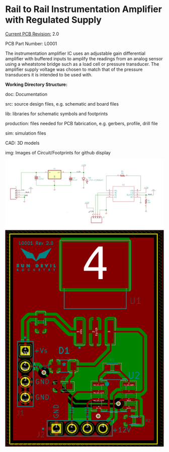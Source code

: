 <h1>Rail to Rail Instrumentation Amplifier with Regulated Supply</h1>

<p><u>Current PCB Revision:</u> 2.0 <p>
<p>PCB Part Number: L0001</p>

<p>The instrumentation amplifier IC uses an adjustable gain differential amplifier with buffered inputs to amplify the readings from an analog sensor using a wheatstone bridge such as a load cell or pressure transducer. The amplifier supply voltage was chosen to match that of the pressure transducers it is intended to be used with.</p>

<b>Working Directory Structure:</b>

<p>
   doc: Documentation
   
   src: source design files, e.g. schematic and board files

   lib: libraries for schematic symbols and footprints

   production: files needed for PCB fabrication, e.g. gerbers, profile, drill file

   sim: simulation files 

   CAD: 3D models
  
   img: Images of Circuit/Footprints for github display 
</p>

<img src="img/schematic.png">

<img src="img/layout.png">
